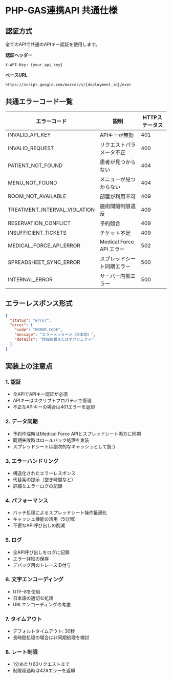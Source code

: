 # PHP-GAS連携API 共通仕様

## 認証方式

全てのAPIで共通のAPIキー認証を使用します。

**認証ヘッダー**
```
X-API-Key: {your_api_key}
```

**ベースURL**
```
https://script.google.com/macros/s/{deployment_id}/exec
```

## 共通エラーコード一覧

| エラーコード | 説明 | HTTPステータス |
|-------------|------|--------------|
| INVALID_API_KEY | APIキーが無効 | 401 |
| INVALID_REQUEST | リクエストパラメータ不正 | 400 |
| PATIENT_NOT_FOUND | 患者が見つからない | 404 |
| MENU_NOT_FOUND | メニューが見つからない | 404 |
| ROOM_NOT_AVAILABLE | 部屋が利用不可 | 409 |
| TREATMENT_INTERVAL_VIOLATION | 施術間隔制限違反 | 409 |
| RESERVATION_CONFLICT | 予約競合 | 409 |
| INSUFFICIENT_TICKETS | チケット不足 | 409 |
| MEDICAL_FORCE_API_ERROR | Medical Force API エラー | 502 |
| SPREADSHEET_SYNC_ERROR | スプレッドシート同期エラー | 500 |
| INTERNAL_ERROR | サーバー内部エラー | 500 |

## エラーレスポンス形式

```json
{
  "status": "error",
  "error": {
    "code": "ERROR_CODE",
    "message": "エラーメッセージ（日本語）",
    "details": "詳細情報またはオブジェクト"
  }
}
```

## 実装上の注意点

### 1. 認証
- 全APIでAPIキー認証が必須
- APIキーはスクリプトプロパティで管理
- 不正なAPIキーの場合は401エラーを返却

### 2. データ同期
- 予約作成時はMedical Force APIとスプレッドシート両方に同期
- 同期失敗時はロールバック処理を実装
- スプレッドシートは副次的なキャッシュとして扱う

### 3. エラーハンドリング
- 構造化されたエラーレスポンス
- 代替案の提示（空き時間など）
- 詳細なエラーログの記録

### 4. パフォーマンス
- バッチ処理によるスプレッドシート操作最適化
- キャッシュ機能の活用（5分間）
- 不要なAPI呼び出しの削減

### 5. ログ
- 全API呼び出しをログに記録
- エラー詳細の保存
- デバッグ用のトレースID付与

### 6. 文字エンコーディング
- UTF-8を使用
- 日本語の適切な処理
- URLエンコーディングの考慮

### 7. タイムアウト
- デフォルトタイムアウト: 30秒
- 長時間処理の場合は非同期処理を検討

### 8. レート制限
- 1分あたり60リクエストまで
- 制限超過時は429エラーを返却